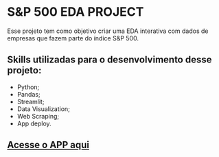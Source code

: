 # S&P 500 EDA PROJECT

Esse projeto tem como objetivo criar uma EDA interativa com dados de empresas que fazem parte do índice S&P 500.

## Skills utilizadas para o desenvolvimento desse projeto:
* Python;
* Pandas;
* Streamlit;
* Data Visualization;
* Web Scraping;
* App deploy.

## [Acesse o APP aqui](https://eda-sp500.streamlit.app/) 